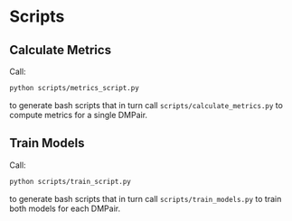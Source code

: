 # Scripts

## Calculate Metrics

Call:

```bash
python scripts/metrics_script.py
```

to generate bash scripts that in turn call `scripts/calculate_metrics.py` to compute metrics for a single DMPair.

## Train Models

Call:

```bash
python scripts/train_script.py
```

to generate bash scripts that in turn call `scripts/train_models.py` to train both models for each DMPair.
